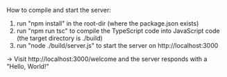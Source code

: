 How to compile and start the server:

1. run "npm install" in the root-dir (where the package.json exists)
2. run "npm run tsc" to compile the TypeScript code into JavaScript code (the target directory is ./build)
3. run "node ./build/server.js" to start the server on http://localhost:3000

-> Visit http://localhost:3000/welcome and the server responds with a "Hello, World!"